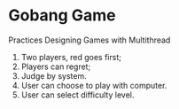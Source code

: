 # Gobang Game
Practices Designing Games with Multithread

1. Two players, red goes first;
2. Players can regret;
3. Judge by system.
4. User can choose to play with computer.
5. User can select difficulty level.
